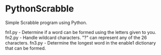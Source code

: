 # PythonScrabble
Simple Scrabble program using Python.

fn1.py - Determine if a word can be formed using the letters given to you.
fn2.py - Handle wildcard characters. "?" can represent any of the 26 characters.
fn3.py - Determine the longest word in the enable1 dictionary that can be formed.
